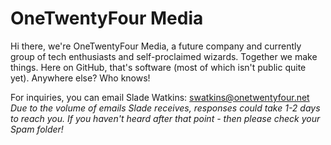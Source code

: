 # OneTwentyFour Media
Hi there, we're OneTwentyFour Media, a future company and currently group of tech enthusiasts and self-proclaimed wizards. Together we make things. Here on GitHub, that's software (most of which isn't public quite yet). Anywhere else? Who knows!

For inquiries, you can email Slade Watkins: [swatkins@onetwentyfour.net](mailto:swatkins@onetwentyfour.net)
*Due to the volume of emails Slade receives, responses could take 1-2 days to reach you. If you haven't heard after that point - then please check your Spam folder!*
